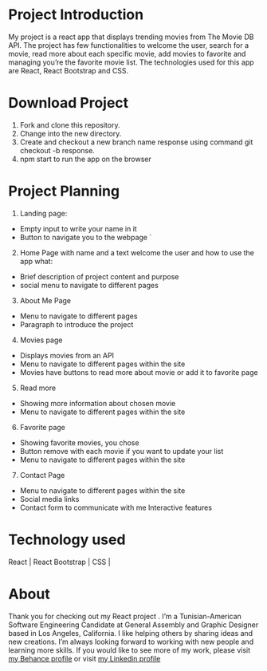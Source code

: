# Project Introduction

My project is a react app that displays trending movies from The Movie DB API. The project has few functionalities to welcome the user, search for a movie, read more about each specific movie, add movies to favorite and managing you’re the favorite movie list. The technologies used for this app are React, React Bootstrap and CSS.

# Download Project

1.	Fork and clone this repository.
2.	Change into the new directory.
3.	Create and checkout a new branch name response using command git checkout -b response.
4. npm start to run the app on the browser

# Project Planning

1.	Landing page:
*	Empty input to write your name in it
*	Button to navigate you to the webpage	`

2.	Home Page with name and a text welcome the user and how to use the app what:
*	Brief description of project content and purpose
*	social menu to navigate to different pages

3.	About Me Page
*	Menu to navigate to different pages
*	Paragraph to introduce the project

4.	Movies page
*	Displays movies from an API
*	Menu to navigate to different pages within the site
*	Movies have buttons to read more about movie or add it to favorite page

5.	Read more
*	Showing more information about chosen movie
*	Menu to navigate to different pages within the site

6.	Favorite page
*	Showing favorite movies, you chose
*	Button remove with each movie if you want to update your list
*	Menu to navigate to different pages within the site


7.	Contact Page
*	Menu to navigate to different pages within the site
*	Social media links
*	Contact form to communicate with me Interactive features

# Technology used
React | React Bootstrap | CSS | 

# About
Thank you for checking out my React project . I’m a Tunisian-American Software Engineering Candidate at General Assembly and Graphic Designer based in Los Angeles, California. I like helping others by sharing ideas and new creations. I’m always looking forward to working with new people and learning more skills. If you would like to see more of my work, please visit [my Behance profile](https://www.behance.net/oussamaben4273I) or visit [my Linkedin profile](https://www.linkedin.com/in/oussema-ben-hafsi-2211b5217/)
